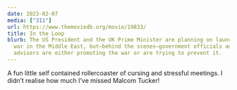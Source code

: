 ```yaml
---
date: 2023-02-07
media: ["311"]
url: https://www.themoviedb.org/movie/19833/
title: In the Loop
blurb: The US President and the UK Prime Minister are planning on launching a
  war in the Middle East, but—behind the scenes—government officials and
  advisers are either promoting the war or are trying to prevent it.
---
```


A fun little self contained rollercoaster of cursing and stressful meetings. I didn’t realise how much I’ve missed Malcom Tucker!
